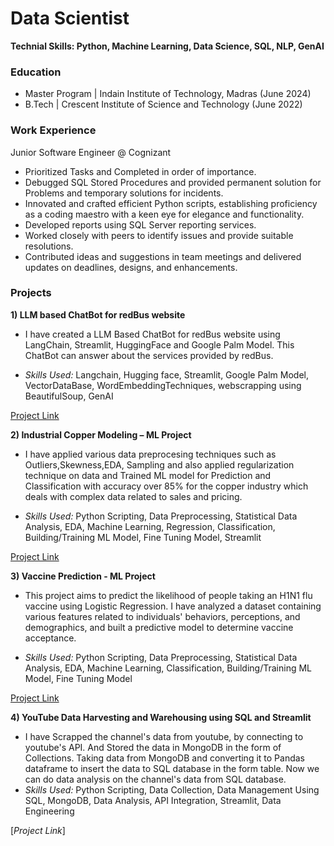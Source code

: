 # Data Scientist

**Technial Skills: Python, Machine Learning, Data Science, SQL, NLP, GenAI**

### Education
- Master Program | Indain Institute of Technology, Madras (June 2024)
- B.Tech | Crescent Institute of Science and Technology (June 2022)

### Work Experience
Junior Software Engineer @ Cognizant
- Prioritized Tasks and Completed in order of importance.
- Debugged SQL Stored Procedures and provided permanent solution for Problems and temporary solutions for incidents.
- Innovated and crafted efficient Python scripts, establishing proficiency as a coding maestro with a keen eye for elegance and functionality.
- Developed reports using SQL Server reporting services.
- Worked closely with peers to identify issues and provide suitable resolutions.
- Contributed ideas and suggestions in team meetings and delivered updates on deadlines, designs, and enhancements.

### Projects
**1) LLM based ChatBot for redBus website**      
- I have created a LLM Based ChatBot for redBus website using LangChain, Streamlit, HuggingFace and Google Palm Model. This ChatBot can answer about the services provided by redBus.

- *Skills Used:* Langchain, Hugging face, Streamlit, Google Palm Model, VectorDataBase, WordEmbeddingTechniques, webscrapping using BeautifulSoup, GenAI

[Project Link](https://llm-based-chatbot-for-redbus-fkrvppuofyxxdclgymc9me.streamlit.app/)

**2) Industrial Copper Modeling – ML Project**  
- I have applied various data preprocesing techniques such as Outliers,Skewness,EDA, Sampling and also applied regularization technique on data and Trained ML model for Prediction and Classification with accuracy over 85% for the copper industry which deals with complex data related to sales and pricing.

- *Skills Used:* Python Scripting, Data Preprocessing, Statistical Data Analysis, EDA, Machine Learning, Regression, Classification, Building/Training ML Model, Fine Tuning Model, Streamlit

[Project Link](https://copper-modeling-ml-project-cjo7z7xbza6xyajbpqdkbt.streamlit.app/)

**3) Vaccine Prediction - ML Project** 
- This project aims to predict the likelihood of people taking an H1N1 flu vaccine using Logistic Regression. I have analyzed a dataset containing various features related to individuals' behaviors, perceptions, and demographics, and built a predictive model to determine vaccine acceptance.

- *Skills Used:* Python Scripting, Data Preprocessing, Statistical Data Analysis, EDA, Machine Learning, Classification, Building/Training ML Model, Fine Tuning Model

[Project Link](https://vaccine-prediction-ml-project-v2rkhfkegcehq2kzdxezbf.streamlit.app/)

**4) YouTube Data Harvesting and Warehousing using SQL and Streamlit**
-  I have Scrapped the channel's data from youtube, by connecting to youtube's API. And Stored the data in MongoDB in the form of Collections. Taking data from MongoDB and converting it to Pandas dataframe to insert the data to SQL database in the form table. Now we can do data analysis on the channel's data from SQL database.
- *Skills Used:* Python Scripting, Data Collection, Data Management Using SQL, MongoDB, Data Analysis, API Integration, Streamlit, Data Engineering

[*Project Link*]

